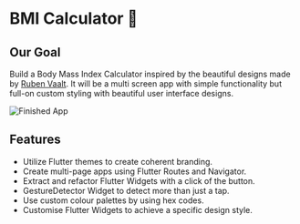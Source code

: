 

# BMI Calculator 💪

## Our Goal

Build a Body Mass Index Calculator inspired by the beautiful designs made by [Ruben Vaalt](https://dribbble.com/shots/4585382-Simple-BMI-Calculator). It will be a multi screen app with simple functionality but full-on custom styling with beautiful user interface designs. 


![Finished App](https://github.com/londonappbrewery/Images/blob/master/bmi-calc-demo.gif)

## Features

- Utilize Flutter themes to create coherent branding. 
- Create multi-page apps using Flutter Routes and Navigator.
- Extract and refactor Flutter Widgets with a click of the button. 
- GestureDetector Widget to detect more than just a tap.
- Use custom colour palettes by using hex codes.
- Customise Flutter Widgets to achieve a specific design style.


